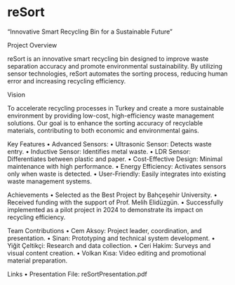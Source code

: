 
# reSort
“Innovative Smart Recycling Bin for a Sustainable Future”

Project Overview

reSort is an innovative smart recycling bin designed to improve waste separation accuracy and promote environmental sustainability. By utilizing sensor technologies, reSort automates the sorting process, reducing human error and increasing recycling efficiency.

Vision

To accelerate recycling processes in Turkey and create a more sustainable environment by providing low-cost, high-efficiency waste management solutions. Our goal is to enhance the sorting accuracy of recyclable materials, contributing to both economic and environmental gains.

Key Features
	•	Advanced Sensors:
	•	Ultrasonic Sensor: Detects waste entry.
	•	Inductive Sensor: Identifies metal waste.
	•	LDR Sensor: Differentiates between plastic and paper.
	•	Cost-Effective Design: Minimal maintenance with high performance.
	•	Energy Efficiency: Activates sensors only when waste is detected.
	•	User-Friendly: Easily integrates into existing waste management systems.

Achievements
	•	Selected as the Best Project by Bahçeşehir University.
	•	Received funding with the support of Prof. Melih Elidüzgün.
	•	Successfully implemented as a pilot project in 2024 to demonstrate its impact on recycling efficiency.

Team Contributions
	•	Cem Aksoy: Project leader, coordination, and presentation.
	•	Sinan: Prototyping and technical system development.
	•	Yiğit Çeltikçi: Research and data collection.
	•	Ceri Hakim: Surveys and visual content creation.
	•	Volkan Kısa: Video editing and promotional material preparation.

Links
	•	Presentation File: reSortPresentation.pdf



